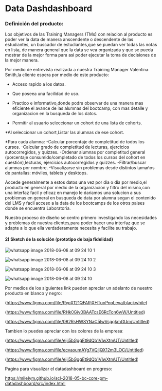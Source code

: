 # Data Dashdashboard



### Definición del producto:
    
 Los objetivos de las Training Managers (TMs) con relacion al producto es poder ver la data de manera anscendente o descendente de las estudiantes, un buscador de estudiantes,que se puedan ver todas las notas en lista, de manera general que la data se vea organizada y que se pueda mostrar de la mejor forma para asi poder ejecutar la toma de decisiones de la mejor manera. 
 
 Por medio de entrevista realizada a nuestra Training Manager Valentina Smith,la cliente espera por medio de este producto:
 
 * Acceso rapido a los datos.
 
 * Que poseea una facilidad de uso.
 
 * Practico e informativo,donde podra observar de una manera mas eficiente el avance de las alumnas del bootcamp, con mas detalle y organizacion en la busqueda de los datos.

* Permitir al usuario seleccionar un cohort de una lista de cohorts.

*Al seleccionar un cohort,Listar las alumnas de ese cohort.

*Para cada alumna:
-Calcular porcentaje de completitud de todos los cursos.
-Calcular grado de completitud de lecturas, ejercicios autocorregidos, y quizzes.
-Ordenar alumnas por completitud general (porcentaje consumido/completado de todos los cursos del cohort en cuestión),lecturas, ejercicios autocorregidos y quizzes.
-Filtrar/buscar alumnas por nombre.
-Visualizarse sin problemas desde distintos tamaños de pantallas: móviles, tablets y desktops.

Accede generalmente a estos datos una vez por dia o dia por medio,el producto en general por medio de la organizacion y filtro del mismo,con una interfaz facil y eficaz en manejo le dariamos una solucion a sus problemas en general en busqueda de data por alumna segun el contenido del LMS y facil acceso a la data de los bootcamps de los otros paises donde se encuentra Laboratoria.

Nuestro proceso de diseño se centro primero investigando las necesidades y problemas de nuestra clientes,para poder hacer una interfaz que se adapte a lo que ella verdaderamente necesita y facilite su trabajo. 

#### 2) Sketch de la solución (prototipo de baja fidelidad)


![whatsapp image 2018-06-08 at 09 24 10 1](https://user-images.githubusercontent.com/39088630/41179128-991ab46a-6b37-11e8-8907-dc52f4a8eac2.jpeg)

![whatsapp image 2018-06-08 at 09 24 10 2](https://user-images.githubusercontent.com/39088630/41179140-a3edf276-6b37-11e8-98ad-a72fc32a693f.jpeg)

![whatsapp image 2018-06-08 at 09 24 10 3](https://user-images.githubusercontent.com/39088630/41179143-a92ba184-6b37-11e8-9b6c-c3c02e9bb432.jpeg)

![whatsapp image 2018-06-08 at 09 24 10](https://user-images.githubusercontent.com/39088630/41179150-ad927aea-6b37-11e8-9cc8-6a97f315e42b.jpeg)


Por medios de los siguientes link pueden apreciar un adelanto de nuestro producto  en blanco y negro: 

(https://www.figma.com/file/RyqX121QFARjXHTuoPnpLeva/blackwhite)

(https://www.figma.com/file/RHk0Giv0BAATcsE6RcTon6wW/Untitled)

(https://www.figma.com/file/082RsHWSYNaC5lwVsggkmGUm/Untitled)

Tambien lo puedes apreciar con los colores de la empresa:

(https://www.figma.com/file/ejii5bGggEt9dQb1VlwXtmUT/Untitled)

(https://www.figma.com/file/ecvaoumAYg7VQljQX12m3LOC/Untitled)

(https://www.figma.com/file/ejii5bGggEt9dQb1VlwXtmUT/Untitled)

Pagina para visualizar el datadashboard en progreso:

https://milelym.github.io/scl-2018-05-bc-core-pm-datadashboard/src/index.html






 
 
